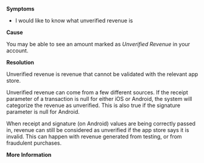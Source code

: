 

**Symptoms**


- I would like to know what unverified revenue is



**Cause**



You may be able to see an amount marked as  *Unverified Revenue*  in your account.



**Resolution**



Unverified revenue is revenue that cannot be validated with the relevant app store.



Unverified revenue can come from a few different sources. If the receipt parameter of a transaction is null for either iOS or Android, the system will categorize the revenue as unverified. This is also true if the signature parameter is null for Android.



When receipt and signature (on Android) values are being correctly passed in, revenue can still be considered as unverified if the app store says it is invalid. This can happen with revenue generated from testing, or from fraudulent purchases.



**More Information**

